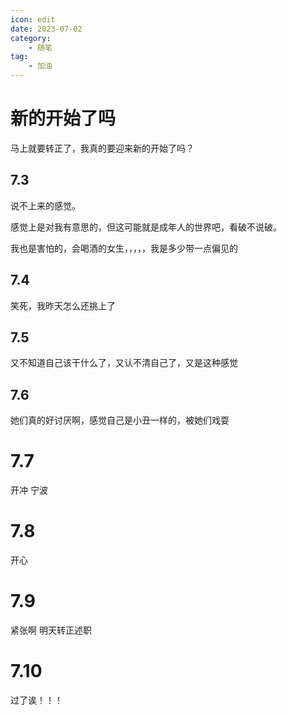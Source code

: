 ```yaml
---
icon: edit
date: 2023-07-02
category:
    - 随笔
tag:
    - 加油
---
```


# 新的开始了吗

马上就要转正了，我真的要迎来新的开始了吗？

## 7.3

说不上来的感觉。

感觉上是对我有意思的，但这可能就是成年人的世界吧，看破不说破。

我也是害怕的，会喝酒的女生，，，，，我是多少带一点偏见的

## 7.4

笑死，我昨天怎么还挑上了

## 7.5

又不知道自己该干什么了，又认不清自己了，又是这种感觉

## 7.6

她们真的好讨厌啊，感觉自己是小丑一样的，被她们戏耍

# 7.7
开冲 宁波

# 7.8
开心

# 7.9
紧张啊  明天转正述职

# 7.10
过了诶！！！
